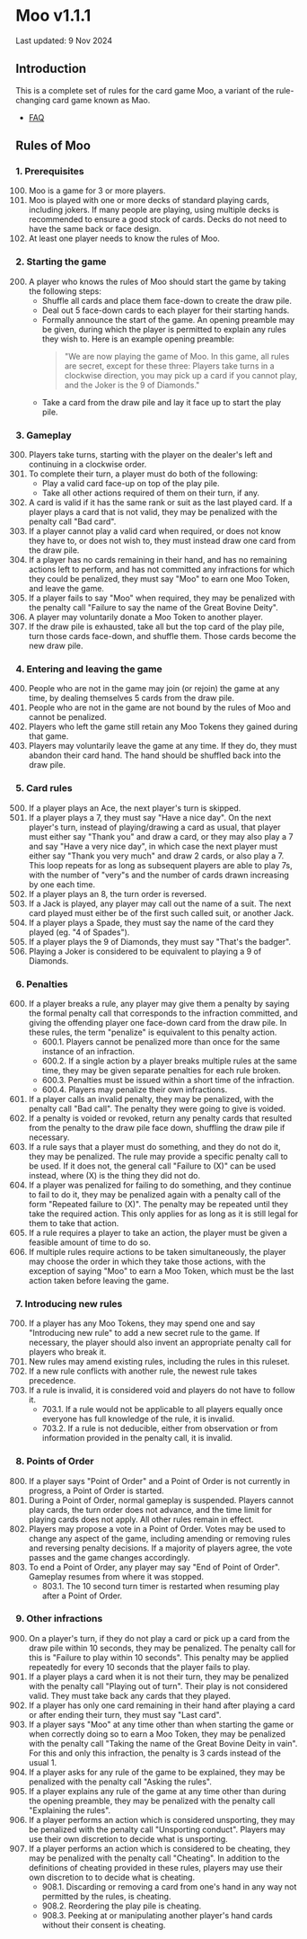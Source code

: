 # Moo v1.1.1
Last updated: 9 Nov 2024

## Introduction
This is a complete set of rules for the card game Moo, a variant of the rule-changing card game known as Mao.

* [FAQ](faq.md)

## Rules of Moo

### 1. Prerequisites
100. Moo is a game for 3 or more players.
101. Moo is played with one or more decks of standard playing cards, including jokers. If many people are playing, using multiple decks is recommended to ensure a good stock of cards. Decks do not need to have the same back or face design.
102. At least one player needs to know the rules of Moo.

### 2. Starting the game
200. A player who knows the rules of Moo should start the game by taking the following steps:
     * Shuffle all cards and place them face-down to create the draw pile.
     * Deal out 5 face-down cards to each player for their starting hands.
     * Formally announce the start of the game. An opening preamble may be given, during which the player is permitted to explain any rules they wish to. Here is an example opening preamble:
       > "We are now playing the game of Moo. In this game, all rules are secret, except for these three: Players take turns in a clockwise direction, you may pick up a card if you cannot play, and the Joker is the 9 of Diamonds."
     * Take a card from the draw pile and lay it face up to start the play pile.

### 3. Gameplay
300. Players take turns, starting with the player on the dealer's left and continuing in a clockwise order.
301. To complete their turn, a player must do both of the following:
     * Play a valid card face-up on top of the play pile.
     * Take all other actions required of them on their turn, if any.
302. A card is valid if it has the same rank or suit as the last played card. If a player plays a card that is not valid, they may be penalized with the penalty call "Bad card".
303. If a player cannot play a valid card when required, or does not know they have to, or does not wish to, they must instead draw one card from the draw pile.
304. If a player has no cards remaining in their hand, and has no remaining actions left to perform, and has not committed any infractions for which they could be penalized, they must say "Moo" to earn one Moo Token, and leave the game.
305. If a player fails to say "Moo" when required, they may be penalized with the penalty call "Failure to say the name of the Great Bovine Deity".
306. A player may voluntarily donate a Moo Token to another player.
307. If the draw pile is exhausted, take all but the top card of the play pile, turn those cards face-down, and shuffle them. Those cards become the new draw pile.

### 4. Entering and leaving the game
400. People who are not in the game may join (or rejoin) the game at any time, by dealing themselves 5 cards from the draw pile.
401. People who are not in the game are not bound by the rules of Moo and cannot be penalized.
402. Players who left the game still retain any Moo Tokens they gained during that game.
403. Players may voluntarily leave the game at any time. If they do, they must abandon their card hand. The hand should be shuffled back into the draw pile.

### 5. Card rules
500. If a player plays an Ace, the next player's turn is skipped.
501. If a player plays a 7, they must say "Have a nice day". On the next player's turn, instead of playing/drawing a card as usual, that player must either say "Thank you" and draw a card, or they may also play a 7 and say "Have a very nice day", in which case the next player must either say "Thank you very much" and draw 2 cards, or also play a 7. This loop repeats for as long as subsequent players are able to play 7s, with the number of "very"s and the number of cards drawn increasing by one each time.
502. If a player plays an 8, the turn order is reversed.
503. If a Jack is played, any player may call out the name of a suit. The next card played must either be of the first such called suit, or another Jack.
504. If a player plays a Spade, they must say the name of the card they played (eg. "4 of Spades").
505. If a player plays the 9 of Diamonds, they must say "That's the badger".
506. Playing a Joker is considered to be equivalent to playing a 9 of Diamonds.

### 6. Penalties
600. If a player breaks a rule, any player may give them a penalty by saying the formal penalty call that corresponds to the infraction committed, and giving the offending player one face-down card from the draw pile. In these rules, the term "penalize" is equivalent to this penalty action.
     * 600.1. Players cannot be penalized more than once for the same instance of an infraction.
     * 600.2. If a single action by a player breaks multiple rules at the same time, they may be given separate penalties for each rule broken.
     * 600.3. Penalties must be issued within a short time of the infraction.
     * 600.4. Players may penalize their own infractions.
601. If a player calls an invalid penalty, they may be penalized, with the penalty call "Bad call". The penalty they were going to give is voided.
602. If a penalty is voided or revoked, return any penalty cards that resulted from the penalty to the draw pile face down, shuffling the draw pile if necessary.
603. If a rule says that a player must do something, and they do not do it, they may be penalized. The rule may provide a specific penalty call to be used. If it does not, the general call "Failure to (X)" can be used instead, where (X) is the thing they did not do.
604. If a player was penalized for failing to do something, and they continue to fail to do it, they may be penalized again with a penalty call of the form "Repeated failure to (X)". The penalty may be repeated until they take the required action. This only applies for as long as it is still legal for them to take that action.
605. If a rule requires a player to take an action, the player must be given a feasible amount of time to do so.
606. If multiple rules require actions to be taken simultaneously, the player may choose the order in which they take those actions, with the exception of saying "Moo" to earn a Moo Token, which must be the last action taken before leaving the game.

### 7. Introducing new rules
700. If a player has any Moo Tokens, they may spend one and say "Introducing new rule" to add a new secret rule to the game. If necessary, the player should also invent an appropriate penalty call for players who break it.
701. New rules may amend existing rules, including the rules in this ruleset.
702. If a new rule conflicts with another rule, the newest rule takes precedence.
703. If a rule is invalid, it is considered void and players do not have to follow it.
     * 703.1. If a rule would not be applicable to all players equally once everyone has full knowledge of the rule, it is invalid.
     * 703.2. If a rule is not deducible, either from observation or from information provided in the penalty call, it is invalid.

### 8. Points of Order
800. If a player says "Point of Order" and a Point of Order is not currently in progress, a Point of Order is started.
801. During a Point of Order, normal gameplay is suspended. Players cannot play cards, the turn order does not advance, and the time limit for playing cards does not apply. All other rules remain in effect.
802. Players may propose a vote in a Point of Order. Votes may be used to change any aspect of the game, including amending or removing rules and reversing penalty decisions. If a majority of players agree, the vote passes and the game changes accordingly.
803. To end a Point of Order, any player may say "End of Point of Order". Gameplay resumes from where it was stopped.
     * 803.1. The 10 second turn timer is restarted when resuming play after a Point of Order.

### 9. Other infractions
900. On a player's turn, if they do not play a card or pick up a card from the draw pile within 10 seconds, they may be penalized. The penalty call for this is "Failure to play within 10 seconds". This penalty may be applied repeatedly for every 10 seconds that the player fails to play.
901. If a player plays a card when it is not their turn, they may be penalized with the penalty call "Playing out of turn". Their play is not considered valid. They must take back any cards that they played.
902. If a player has only one card remaining in their hand after playing a card or after ending their turn, they must say "Last card".
903. If a player says "Moo" at any time other than when starting the game or when correctly doing so to earn a Moo Token, they may be penalized with the penalty call "Taking the name of the Great Bovine Deity in vain". For this and only this infraction, the penalty is 3 cards instead of the usual 1.
905. If a player asks for any rule of the game to be explained, they may be penalized with the penalty call "Asking the rules".
906. If a player explains any rule of the game at any time other than during the opening preamble, they may be penalized with the penalty call "Explaining the rules".
907. If a player performs an action which is considered unsporting, they may be penalized with the penalty call "Unsporting conduct". Players may use their own discretion to decide what is unsporting.
908. If a player performs an action which is considered to be cheating, they may be penalized with the penalty call "Cheating". In addition to the definitions of cheating provided in these rules, players may use their own discretion to to decide what is cheating.
      * 908.1. Discarding or removing a card from one's hand in any way not permitted by the rules, is cheating.
      * 908.2. Reordering the play pile is cheating.
      * 908.3. Peeking at or manipulating another player's hand cards without their consent is cheating.
